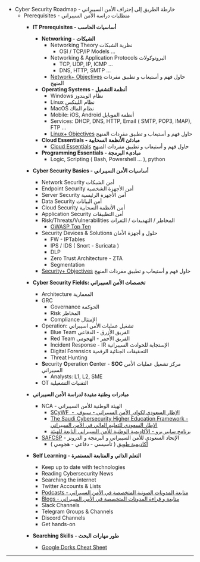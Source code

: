 - Cyber Security Roadmap -  خارطة الطريق إلى إحتراف الأمن السيبراني
    - Prerequisites - متطلبات دراسة الأمن السيبراني
        - **IT Prerequisites - أساسيات الحاسب**           
            - **Networking - الشبكات**
                - Networking Theory نظرية الشبكات
                  - OSI / TCP/IP Models ...
                - Networking & Application Protocols البروتوكولات
                  - TCP, UDP, IP, ICMP ...
                  - DNS, HTTP, SMTP ...
                - [Network+ Objectives](https://comptiacdn.azureedge.net/webcontent/docs/default-source/exam-objectives/comptia-network-n10-007-exam-objectives-(6-0).pdf?sfvrsn=fd21c50b_2) حاول فهم و أستيعاب و تطبيق مفردات المنهج
            - **Operating Systems -  أنظمة التشغيل**
                - Windows نظام الويندوز
                - Linux نظام اللينكس
                - MacOS نظام الماك
                - Mobile: iOS, Android أنظمة الموبايل
                - Services: DHCP, DNS, HTTP, Email ( SMTP, POP3, IMAP), FTP ...
                - [Linux+ Objectives](https://comptiacdn.azureedge.net/webcontent/docs/default-source/exam-objectives/comptia-linux-xk0-004-exam-objectives4125801ca54144cf9fa97a4e2ed0e77e.pdf?sfvrsn=b31fd13f_6) حاول فهم و أستيعاب و تطبيق مفردات المنهج
            - **Cloud Essentials - مبادئئ الأنظمة السحابية**
              - [Cloud Essentials](https://comptiacdn.azureedge.net/webcontent/docs/default-source/exam-objectives/comptia-cloud-essentials-clo-002-exam-objectives-(1-0).pdf?sfvrsn=2f3b6aa9_2) حاول فهم و أستيعاب و تطبيق مفردات المنهج          
            - **Programming Essentials - مبادىء البرمجة**
                - Logic, Scripting ( Bash, Powershell … ), python
        - **Cyber Security Basics - أساسيات الأمن السيبراني**            
            - Network Security أمن الشبكات
            - Endpoint Security أمن الأجهزة الشخصية
            - Server Security أمن الأجهزة الرئيسية
            - Data Security أمن البيانات
            - Cloud Security أمن الأنظمة السحابية
            - Application Security أمن التطبيقات
            - Risk/Threats/Vulnerabilities المخاطر / التهديدات / الثغرات  
                - [OWASP Top Ten](https://owasp.org/www-project-top-ten/)
            - Security Devices & Solutions حلول و أجهزة الأمان
              - FW - IPTables 
              - IPS / IDS ( Snort - Suricata )
              - DLP
              - Zero Trust Architecture - ZTA 
              - Segmentation
            - [Security+ Objectives](https://comptiacdn.azureedge.net/webcontent/docs/default-source/exam-objectives/comptia-security-sy0-601-exam-objectives-(2-0).pdf?sfvrsn=8c5889ff_2) حاول فهم و أستيعاب و تطبيق مفردات المنهج
        - **Cyber Security Fields: تخصصات الأمن السيبراني**
            
            - Architecture المعمارية
            - GRC
              - Governance الحوكمة
              - Risk المخاطر
              - Compliance الإمتثال   
            - Operation: تشغيل عمليات الأمن اسيبراني      
              - Blue Team الفريق الأزرق - الدفاعي
              - Red Team الفريق الأحمر - الهجومي
              - Incident Response - IR الإستجابة للحوادث السيبرانية
              - Digital Forensics التحقيقات الجنائية الرقمية
              - Threat Hunting
            - **S**ecurity **O**peration **C**enter - **SOC** مركز تشغيل عمليات الأمن السيبراني
              - Analysts: L1, L2, SME
            - OT التقنيات التشغيلية

        - **مبادرات وطنية مفيدة لدراسة الأمن السيبراني**
            
            - NCA - الهيئة الوطنية للأمن السيبراني
                - [SCyWF  -  الإطار السعودي لكوادر الأمن السيبراني - سيوف](https://nca.gov.sa/files/scywf_ar.pdf)
                - [The Saudi Cybersecurity Higher Education Framework - الإطار السعودي للتعليم العالي في الأمن السيبراني](https://nca.gov.sa/files/scyberedu_ar.pdf)
                - [برنامج سايبر برو \- الأكاديمية الوطنية للأمن السيبراني التابعة للهيئة](https://ncac.edu.sa/)
            - [SAFCSP](https://safcsp.org.sa/) \- الإتحاد السعودي للأمن السيبراني و البرمجة و الدرونز
                - [أكاديمية طويق](https://tuwaiq.edu.sa/#cyper_section) ( تأسيسي \- دفاعي \- هجومي )
        - **Self Learning - التعلم الذاتي و المتابعة المستمرة**
            - Keep up to date with technologies
            - Reading Cybersecurity News
            - Searching the internet
            - Twitter Accounts & Lists
            - [Podcasts - متابعة المدونات الصوتية المتخصصة في الأمن السيبراني](https://github.com/nimari/IntroToCyberSecurity/blob/main/my-favourite-podcasts.md)
            - [Blogs - متابعة و قراءة المدونات المتخصصة في الأمن السيبراني](https://github.com/nimari/IntroToCyberSecurity/blob/main/my-favourite-blogs.md)
            - Slack Channels
            - Telegram Groups & Channels
            - Discord Channels
            - Get hands-on
      - **Searching Skills - طور مهارات البحث**
        - [Google Dorks Cheat Sheet](https://gist.github.com/sundowndev/283efaddbcf896ab405488330d1bbc06) 
---
